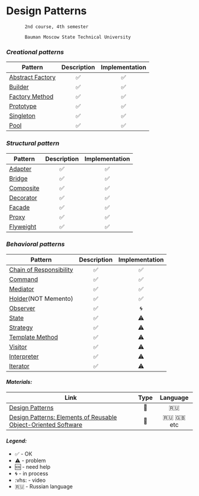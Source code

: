 # Design Patterns


           2nd course, 4th semester

           Bauman Moscow State Technical University

 ### <i>Creational patterns</i>

 |  Pattern |     Description     |      Implementation     |
| ------------- |:-------------:|:-------------:|
|[Abstract Factory](../../wiki/Abstract-Factory)| ✅ |✅ |
|[Builder](https://github.com/Panda-Lewandowski/Design-Patterns/wiki/Builder)| ✅ |✅|
|[Factory Method](https://github.com/Panda-Lewandowski/Design-Patterns/wiki/Factory-Method)|✅|✅|
|[Prototype](https://github.com/Panda-Lewandowski/Design-Patterns/wiki/Prototype)|✅|✅|
|[Singleton](https://github.com/Panda-Lewandowski/Design-Patterns/wiki/Singleton)|✅|✅|
|[Pool](https://github.com/Panda-Lewandowski/Design-Patterns/wiki/Pool)|✅|✅|

 ### <i>Structural pattern</i>

 |  Pattern |     Description     |      Implementation     |
| ------------- |:-------------:|:-------------:|
|[Adapter](../../wiki/Adapter)|✅|✅|
|[Bridge](../../wiki/Bridge)|✅|✅|
|[Composite](../../wiki/Composite)|✅|✅|
|[Decorator](../../wiki/Decorator)|✅|✅|
|[Facade](../../wiki/Facade)|✅|✅|
|[Proxy](../../wiki/Proxy)|✅|✅|
|[Flyweight](../../wiki/Flyweight)|✅|✅|

 ### <i> Behavioral patterns</i>

 |  Pattern |     Description     |      Implementation     |
| ------------- |:-------------:|:-------------:|
|[Chain of Responsibility](../../wiki/Chain-of-Responsibility)|✅|✅|
|[Command](../../wiki/Command)|✅|✅|
|[Mediator](../../wiki/Mediator)|✅|✅|
|[Holder](../../wiki/Holder)(NOT Memento)|✅|✅|
|[Observer](../../wiki/Observer)|✅|🌀|
|[State](../../wiki/State)|✅|⚠️|
|[Strategy](../../wiki/Strategy)|✅|⚠️|
|[Template Method](../../wiki/Template-Method)|✅|⚠️|
|[Visitor](../../wiki/Visitor)|✅|⚠️|
|[Interpreter](../../wiki/Interpreter)|✅|⚠️|
|[Iterator](../../wiki/Iterator)|✅|⚠️|


#### <i>Materials:</i>
|Link|Type|Language|
|-------------|:-------------:|:-------------:|
|[Design Patterns](https://vk.com/videos-54530371?section=album_56085788)|:vhs:|🇷🇺|
|[Design Patterns: Elements of Reusable Object-Oriented Software](https://en.wikipedia.org/wiki/Design_Patterns)| :book: |🇷🇺 :uk: etc|


#### <i>Legend:</i>
<ul>
<li>✅ - ОК
<li>⚠️ - problem
<li>🆘 - need help
<li>🌀 - in process
<li>:vhs: - video
<li>🇷🇺 - Russian language
</ul>

